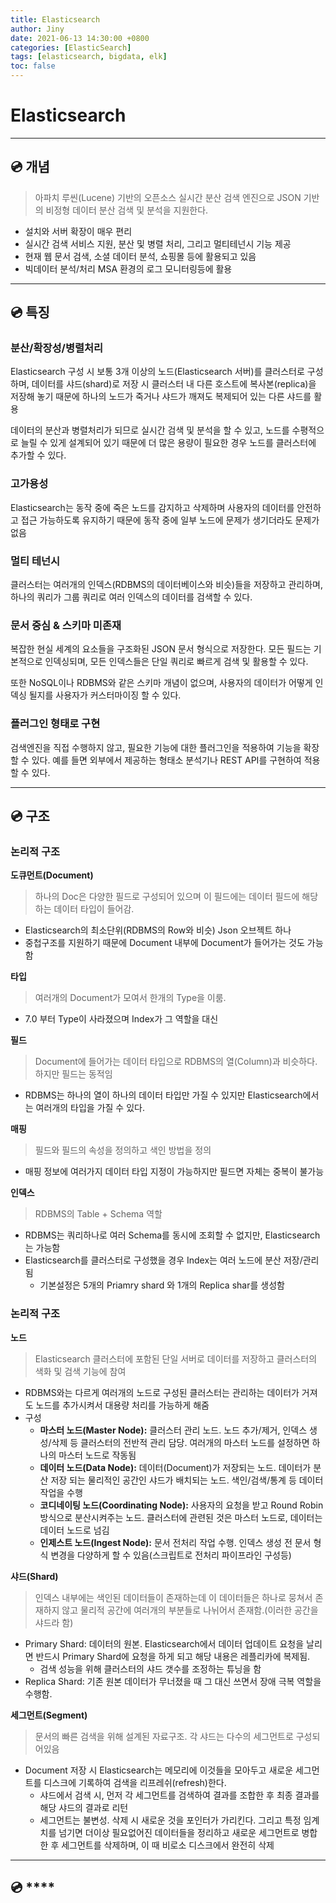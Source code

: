 ```yaml
---
title: Elasticsearch
author: Jiny
date: 2021-06-13 14:30:00 +0800
categories: [ElasticSearch]
tags: [elasticsearch, bigdata, elk]
toc: false
---
```

 
# Elasticsearch

___

## 💿 **개념**

> 아파치 루씬(Lucene) 기반의 오픈소스 실시간 분산 검색 엔진으로 JSON 기반의 비정형 데이터 분산 검색 및 분석을 지원한다.

- 설치와 서버 확장이 매우 편리
- 실시간 검색 서비스 지원, 분산 및 병렬 처리, 그리고 멀티테넌시 기능 제공
- 현재 웹 문서 검색, 소셜 데이터 분석, 쇼핑몰 등에 활용되고 있음
- 빅데이터 분석/처리 MSA 환경의 로그 모니터링등에 활용

___

## 💿 **특징**

### **분산/확장성/병렬처리**

Elasticsearch 구성 시 보통 3개 이상의 노드(Elasticsearch 서버)를 클러스터로 구성하며, 데이터를 샤드(shard)로 저장 시 클러스터 내 다른 호스트에 복사본(replica)을 저장해 놓기 때문에 하나의 노드가 죽거나 샤드가 깨져도 복제되어 있는 다른 샤드를 활용

데이터의 분산과 병렬처리가 되므로 실시간 검색 및 분석을 할 수 있고, 노드를 수평적으로 늘릴 수 있게 설계되어 있기 때문에 더 많은 용량이 필요한 경우 노드를 클러스터에 추가할 수 있다.

### **고가용성**

Elasticsearch는 동작 중에 죽은 노드를 감지하고 삭제하며 사용자의 데이터를 안전하고 접근 가능하도록 유지하기 때문에 동작 중에 일부 노드에 문제가 생기더라도 문제가 없음

### **멀티 테넌시**

클러스터는 여러개의 인덱스(RDBMS의 데이터베이스와 비슷)들을 저장하고 관리하며, 하나의 쿼리가 그룹 쿼리로 여러 인덱스의 데이터를 검색할 수 있다.

### **문서 중심 & 스키마 미존재**

복잡한 현실 세계의 요소들을 구조화된 JSON 문서 형식으로 저장한다. 모든 필드는 기본적으로 인덱싱되며, 모든 인덱스들은 단일 쿼리로 빠르게 검색 및 활용할 수 있다.

또한 NoSQL이나 RDBMS와 같은 스키마 개념이 없으며, 사용자의 데이터가 어떻게 인덱싱 될지를 사용자가 커스터마이징 할 수 있다.

### **플러그인 형태로 구현**

검색엔진을 직접 수행하지 않고, 필요한 기능에 대한 플러그인을 적용하여 기능을 확장할 수 있다. 예를 들면 외부에서 제공하는 형태소 분석기나 REST API를 구현하여 적용할 수 있다.

___

## 💿 **구조**

### **논리적 구조**

**도큐먼트(Document)**

> 하나의 Doc은 다양한 필드로 구성되어 있으며 이 필드에는 데이터 필드에 해당하는 데이터 타입이 들어감.

- Elasticsearch의 최소단위(RDBMS의 Row와 비슷) Json 오브젝트 하나
- 중첩구조를 지원하기 때문에 Document 내부에 Document가 들어가는 것도 가능함

**타입**

> 여러개의 Document가 모여서 한개의 Type을 이룸. 

- 7.0 부터 Type이 사라졌으며 Index가 그 역할을 대신

**필드**

> Document에 들어가는 데이터 타입으로 RDBMS의 열(Column)과 비슷하다. 하지만 필드는 동적임

- RDBMS는 하나의 열이 하나의 데이터 타입만 가질 수 있지만 Elasticsearch에서는 여러개의 타입을 가질 수 있다.

**매핑**

> 필드와 필드의 속성을 정의하고 색인 방법을 정의

- 매핑 정보에 여러가지 데이터 타입 지정이 가능하지만 필드면 자체는 중복이 불가능

**인덱스**

> RDBMS의 Table + Schema 역할

- RDBMS는 쿼리하나로 여러 Schema를 동시에 조회할 수 없지만, Elasticsearch는 가능함
- Elasticsearch를 클러스터로 구성했을 경우 Index는 여러 노드에 분산 저장/관리 됨
  - 기본설정은 5개의 Priamry shard 와 1개의 Replica shar를 생성함

### **논리적 구조**

**노드**

> Elasticsearch 클러스터에 포함된 단일 서버로 데이터를 저장하고 클러스터의 색화 및 검색 기능에 참여

- RDBMS와는 다르게 여러개의 노드로 구성된 클러스터는 관리하는 데이터가 거져도 노드를 추가시켜서 대용량 처리를 가능하게 해줌
- 구성
  - **마스터 노드(Master Node):** 클러스터 관리 노드. 노드 추가/제거, 인덱스 생성/삭제 등 클러스터의 전반적 관리 담당. 여러개의 마스터 노드를 설정하면 하나의 마스터 노드로 작동됨
  - **데이터 노드(Data Node):** 데이터(Document)가 저장되는 노드. 데이터가 분산 저장 되는 물리적인 공간인 샤드가 배치되는 노드. 색인/검색/통계 등 데이터 작업을 수행
  - **코디네이팅 노드(Coordinating Node):** 사용자의 요청을 받고 Round Robin 방식으로 분산시켜주는 노드. 클러스터에 관련된 것은 마스터 노드로, 데이터는 데이터 노드로 넘김
  - **인제스트 노드(Ingest Node):** 문서 전처리 작업 수행. 인덱스 생성 전 문서 형식 변경을 다양하게 할 수 있음(스크립트로 전처리 파이프라인 구성등)

**샤드(Shard)**

> 인덱스 내부에는 색인된 데이터들이 존재하는데 이 데이터들은 하나로 뭉쳐서 존재하지 않고 물리적 공간에 여러개의 부분들로 나뉘어서 존재함.(이러한 공간을 샤드라 함)

- Primary Shard: 데이터의 원본. Elasticsearch에서 데이터 업데이트 요청을 날리면 반드시 Primary Shard에 요청을 하게 되고 해당 내용은 레플리카에 복제됨.
  - 검색 성능을 위해 클러스터의 샤드 갯수를 조정하는 튜닝을 함
- Replica Shard: 기존 원본 데이터가 무너졌을 때 그 대신 쓰면서 장애 극복 역할을 수행함. 

**세그먼트(Segment)**

> 문서의 빠른 검색을 위해 설계된 자료구조. 각 샤드는 다수의 세그먼트로 구성되어있음

- Document 저장 시 Elasticsearch는 메모리에 이것들을 모아두고 새로운 세그먼트를 디스크에 기록하여 검색을 리프레쉬(refresh)한다. 
  - 샤드에서 검색 시, 먼저 각 세그먼트를 검색하여 결과를 조합한 후 최종 결과를 해당 샤드의 결과로 리턴
  - 세그먼트는 불변성. 삭제 시 새로운 것을 포인터가 가리킨다. 그리고 특정 임계치를 넘기면 더이상 필요없어진 데이터들을 정리하고 새로운 세그먼트로 병합 한 후 세그먼트를 삭제하며, 이 때 비로소 디스크에서 완전히 삭제

___

## 💿 ****



